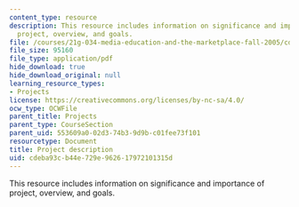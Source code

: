 ```yaml
---
content_type: resource
description: This resource includes information on significance and importance of
  project, overview, and goals.
file: /courses/21g-034-media-education-and-the-marketplace-fall-2005/cdeba93cb44e729e962617972101315d_MIT21G_034F05_openkenya.pdf
file_size: 95160
file_type: application/pdf
hide_download: true
hide_download_original: null
learning_resource_types:
- Projects
license: https://creativecommons.org/licenses/by-nc-sa/4.0/
ocw_type: OCWFile
parent_title: Projects
parent_type: CourseSection
parent_uid: 553609a0-02d3-74b3-9d9b-c01fee73f101
resourcetype: Document
title: Project description
uid: cdeba93c-b44e-729e-9626-17972101315d
---
```

This resource includes information on significance and importance of project, overview, and goals.